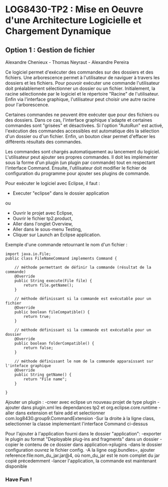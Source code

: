# LOG8430-TP2 : Mise en Oeuvre d'une Architecture Logicielle et Chargement Dynamique
## Option 1 : Gestion de fichier
Alexandre Chenieux - Thomas Neyraut - Alexandre Pereira

Ce logiciel permet d'exécuter des commandes sur des dossiers et des fichiers. Une arborescence permet à l'utilisateur de naviguer à travers les dossiers et les fichiers. Pour pouvoir exécuter une commande l'utilisateur doit préalablement sélectionner un dossier ou un fichier. Initialement, la racine sélectionnée par le logiciel et le répertoire "Racine" de l'utilisateur. Enfin via l'interface graphique, l'utilisateur peut choisir une autre racine pour l'arborescence.

Certaines commandes ne peuvent être exécuter que pour des fichiers ou des dossiers. Dans ce cas, l'interface graphique s'adapte et certaines commandes sont "grisées" et désactivées. Si l'option "AutoRun" est activé, l'exécution des commandes accessibles est automatique dès la sélection d'un dossier ou d'un fichier. Enfin, un bouton clear permet d'effacer les différents résultats des commandes.

Les commandes sont chargés automatiquement au lancement du logiciel. L'utilisateur peut ajouter ses propres commandes. Il doit les implémenter sous la forme d'un plugin (un plugin par commande) tout en respectant l'interface Command. Ensuite, l'utilisateur doit modifier le fichier de configuration du programme pour ajouter ses plugins de commande. 

Pour exécuter le logiciel avec Eclipse, il faut : 
- Executer "eclipse" dans le dossier application

ou

- Ouvrir le projet avec Eclipse,
- Ouvrir le fichier tp2.product,
- Aller dans l'onglet Overview,
- Aller dans le sous-menu Testing,
- Cliquer sur Launch an Eclipse application.

Exemple d'une commande retournant le nom d'un fichier : 

    import java.io.File;
    public class FileNameCommand implements Command {

        // méthode permettant de définir la commande (résultat de la commande)
        @Override
        public String execute(File file) {
            return file.getName();
        }
        
        // méthode définissant si la commande est exécutable pour un fichier
        @Override
        public boolean fileCompatible() {
            return true;
        }
            
        // méthode définissant si la commande est exécutable pour un dossier
        @Override
        public boolean folderCompatible() {
            return false;
        }
            
        // méthode définissant le nom de la commande apparaissant sur l'inteface graphique
        @Override
        public String getName() {
            return "File name";
        }
        
    }

Ajouter un plugin :
-creer avec eclipse un nouveau projet de type plugin
-ajouter dans plugin.xml les dependances tp2 et org.eclipse.core.runtime
-aller dans extension et faire add et selectionner com.log8430.group9.CommandExtension
-Sur la droite à la ligne class, selectionner la classe implementant l'interface Command ci-dessus


Pour l'ajouter à l'application fourni dans le dossier "application":
-exporter le plugin au format "Deployable plug-ins and fragments" dans un dossier
-copier le contenu de ce dossier dans application->plugins
-dans le dossier configuration ouvrez le fichier config.
-A la ligne osgi.bundles=, ajouter reference\:file\:nom_du_jar.jar@4, où nom_du_jar est le nom complet du jar copié précedemment
-lancer l'application, la commande est maintenant disponible
### Have Fun !
